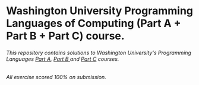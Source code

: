 # Washington University Programming Languages of Computing (Part A + Part B + Part C) course.
###### This repository contains solutions to Washington University's Programming Languages [Part A](https://www.coursera.org/learn/programming-languages), [Part B ](https://www.coursera.org/learn/programming-languages-part-b) and [Part C](https://www.coursera.org/learn/programming-languages-part-c) courses.

###### All exercise scored 100% on submission.
